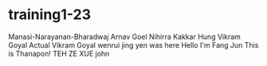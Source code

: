 # training1-23
Manasi-Narayanan-Bharadwaj
Arnav Goel 
Nihirra Kakkar
Hung
Vikram Goyal
Actual Vikram Goyal
wenrui
jing yen was here
Hello I'm Fang Jun 
This is Thanapon!
TEH ZE XUE
john


